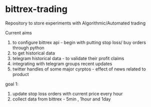 # bittrex-trading

Repository to store experiments with Algorithmic/Automated trading

Current aims 

1. to configure bittrex api - begin with putting stop loss/ buy orders through python 
2. to get historical data
3. telegram historical data - to validate their profit claims
4. integrating with telegram groups recent updates
5. twitter handles of some major cyrptos - effect of news related to product 


goal 1:
1. update stop loss orders with current price every hour
2. collect data from bittrex - 5min , 1hour and 1day

